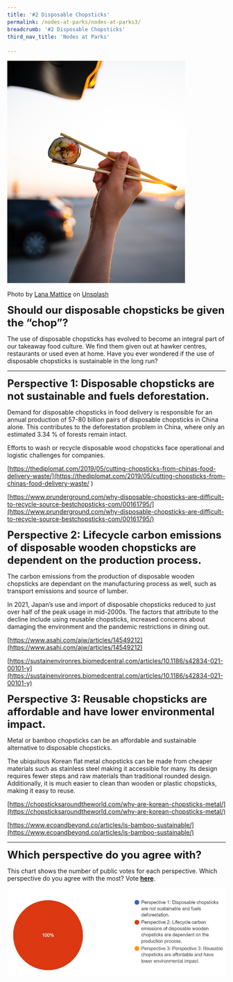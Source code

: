 ```yaml
---
title: '#2 Disposable Chopsticks'
permalink: /nodes-at-parks/nodes-at-parks3/
breadcrumb: '#2 Disposable Chopsticks'
third_nav_title: 'Nodes at Parks'

---
```


<img src="../images/nodes-at-parks-07-min.jpg" style="zoom:50%;" />

Photo by [Lana Mattice](https://unsplash.com/es/@lanamattice?utm_source=unsplash&utm_medium=referral&utm_content=creditCopyText) on [Unsplash](https://unsplash.com/s/photos/chopsticks?utm_source=unsplash&utm_medium=referral&utm_content=creditCopyText)



**<FONT SIZE ="5">Should our disposable chopsticks be given the “chop”?</FONT>**

The use of disposable chopsticks has evolved to become an integral part of our takeaway food culture. We find them given out at hawker centres, restaurants or used even at home. Have you ever wondered if the use of disposable chopsticks is sustainable in the long run? 



<HR>

**<font size="5">Perspective 1: Disposable chopsticks are not sustainable and fuels deforestation.</font>**

Demand for disposable chopsticks in food delivery is responsible for an annual production of 57-80 billion pairs of disposable chopsticks in China alone. This contributes to the deforestation problem in China, where only an estimated 3.34 % of forests remain intact. 

Efforts to wash or recycle disposable wood chopsticks face operational and logistic challenges for companies. 

[https://thediplomat.com/2019/05/cutting-chopsticks-from-chinas-food-delivery-waste/](https://thediplomat.com/2019/05/cutting-chopsticks-from-chinas-food-delivery-waste/ ) 

[https://www.prunderground.com/why-disposable-chopsticks-are-difficult-to-recycle-source-bestchopsticks-com/00161795/](https://www.prunderground.com/why-disposable-chopsticks-are-difficult-to-recycle-source-bestchopsticks-com/00161795/)



**<font size="5">Perspective 2: Lifecycle carbon emissions of disposable wooden chopsticks are dependent on the production process.</font>**

The carbon emissions from the production of disposable wooden chopsticks are dependant on the manufacturing process as well, such as transport emissions and source of lumber. 

In 2021, Japan’s use and import of disposable chopsticks reduced to just over half of the peak usage in mid-2000s. The factors that attribute to the decline include using reusable chopsticks, increased concerns about damaging the environment and the pandemic restrictions in dining out. 

[https://www.asahi.com/ajw/articles/14549212](https://www.asahi.com/ajw/articles/14549212)

[https://sustainenvironres.biomedcentral.com/articles/10.1186/s42834-021-00101-y](https://sustainenvironres.biomedcentral.com/articles/10.1186/s42834-021-00101-y) 



**<font size="5">Perspective 3: Reusable chopsticks are affordable and have lower environmental impact.</font>** 

Metal or bamboo chopsticks can be an affordable and sustainable alternative to disposable chopsticks. 

The ubiquitous Korean flat metal chopsticks can be made from cheaper materials such as stainless steel making it accessible for many. Its design requires fewer steps and raw materials than traditional rounded design. Additionally, it is much easier to clean than wooden or plastic chopsticks, making it easy to reuse. 

[https://chopsticksaroundtheworld.com/why-are-korean-chopsticks-metal/](https://chopsticksaroundtheworld.com/why-are-korean-chopsticks-metal/)

[https://www.ecoandbeyond.co/articles/is-bamboo-sustainable/](https://www.ecoandbeyond.co/articles/is-bamboo-sustainable/)



<hr>

**<FONT SIZE ="5">Which perspective do you agree with?</FONT>**

This chart shows the number of public votes for each perspective. Which perspective do you agree with the most? Vote **[here](https://forms.gle/EJJZ6C6UUjjeCbDc7)**.

![](../images/nodes-at-parks-poll2.JPG)